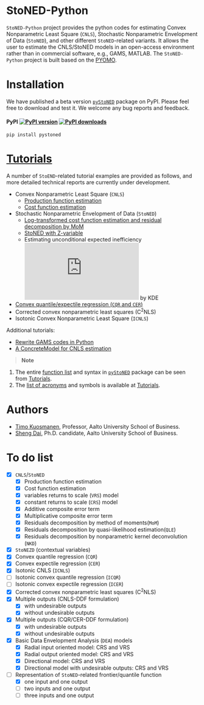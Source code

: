 # StoNED-Python

`StoNED-Python` project provides the python codes for estimating Convex Nonparametric Least Square (`CNLS`), Stochastic Nonparametric Envelopment of Data (`StoNED`), and other different `StoNED`-related variants. It allows the user to estimate the CNLS/StoNED models in an open-access environment rather than in commercial software, e.g., GAMS, MATLAB. The `StoNED-Python` project is built based on the [PYOMO](http://www.pyomo.org/). 

# Installation

We have published a beta version [`pyStoNED`](https://pypi.org/project/pystoned/) package on PyPI. Please feel free to download and test it. We welcome any bug reports and feedback.

#### PyPI [![PyPI version](https://img.shields.io/pypi/v/pystoned.svg?maxAge=3600)](https://pypi.org/project/pystoned/) [![PyPI downloads](https://img.shields.io/pypi/dm/pystoned.svg?maxAge=21600)](https://pypistats.org/packages/pystoned)

    pip install pystoned

# [Tutorials](https://github.com/ds2010/StoNED-Python/tree/master/Tutorials)

A number of `StoEND`-related tutorial examples are provided as follows, and more detailed technical reports are currently under development.
  + Convex Nonparametric Least Square (`CNLS`)
    + [Production function estimation](https://github.com/ds2010/StoNED-Python/blob/master/Tutorials/CNLS_prod.ipynb) 
    + [Cost function estimation](https://github.com/ds2010/StoNED-Python/blob/master/Tutorials/CNLS_cost.ipynb)    
  + Stochastic Nonparametric Envelopment of Data (`StoNED`)
    + [Log-transformed cost function estimation and residual decomposition by MoM](https://github.com/ds2010/StoNED-Python/blob/master/Tutorials/StoNED.ipynb)
    + [StoNED with Z-variable](https://github.com/ds2010/StoNED-Python/blob/master/Tutorials/StoNEZD.ipynb)
    + Estimating unconditional expected inefficiency ![equation](https://latex.codecogs.com/gif.latex?%5Cmu) by KDE
  + [Convex quantile/expectile regression (`CQR` and `CER`)](https://github.com/ds2010/StoNED-Python/blob/master/Tutorials/CQR_CER.ipynb)
  + Corrected convex nonparametric least squares (C<sup>2</sup>NLS)
  + Isotonic Convex Nonparametric Least Square (`ICNLS`)

Additional tutorials:
  + [Rewrite GAMS codes in Python](https://github.com/ds2010/StoNED-Python/blob/master/Tutorials/gams2python.ipynb)
  + [A ConcreteModel for CNLS estimation](https://github.com/ds2010/StoNED-Python/blob/master/Tutorials/ConcreteModel.ipynb)
 
> **Note**
  1. The entire [function list](https://github.com/ds2010/StoNED-Python/blob/master/Tutorials/function_list.ipynb) and syntax in [`pyStoNED`](https://pypi.org/project/pystoned/) package can be seen from [Tutorials](https://github.com/ds2010/StoNED-Python/tree/master/Tutorials).
  2. The [list of acronyms](https://github.com/ds2010/StoNED-Python/blob/master/Tutorials/list_of_acronyms.ipynb) and symbols is available at [Tutorials](https://github.com/ds2010/StoNED-Python/tree/master/Tutorials).
  
# Authors

 + [Timo Kuosmanen](https://people.aalto.fi/timo.kuosmanen), Professor, Aalto University School of Business.
 + [Sheng Dai](https://www.researchgate.net/profile/Sheng_Dai8), Ph.D. candidate, Aalto University School of Business.

# To do list
- [x]  `CNLS`/`StoNED`
   - [x] Production function estimation
   - [x] Cost function estimation
   - [x] variables returns to scale (`VRS`) model
   - [x] constant returns to scale (`CRS`) model
   - [x] Additive composite error term
   - [x] Multiplicative composite error term
   - [x] Residuals decomposition by method of moments(`MoM`) 
   - [x] Residuals decomposition by quasi-likelihood estimation(`QLE`)
   - [x] Residuals decomposition by nonparametric kernel deconvolution (`NKD`)
- [x] `StoNEZD` (contextual variables)
- [x] Convex quantile regression (`CQR`)
- [x] Convex expectile regression (`CER`)
- [x] Isotonic CNLS (`ICNLS`)
- [ ] Isotonic convex quantile regression (`ICQR`)
- [ ] Isotonic convex expectile regression (`ICER`)
- [x] Corrected convex nonparametric least squares (C<sup>2</sup>NLS)
- [x] Multiple outputs (CNLS-DDF formulation)
   - [x] with undesirable outputs
   - [x] without undesirable outputs
- [x] Multiple outputs (CQR/CER-DDF formulation)
   - [x] with undesirable outputs
   - [x] without undesirable outputs   
- [x] Basic Data Envelopment Analysis (`DEA`) models
   - [x] Radial input oriented model: CRS and VRS
   - [x] Radial output oriented model: CRS and VRS
   - [x] Directional model: CRS and VRS
   - [x] Directional model with undesirable outputs: CRS and VRS         
- [ ] Representation of `StoNED`-related frontier/quantile function
   - [x] one input and one output
   - [ ] two inputs and one output 
   - [ ] three inputs and one output 
